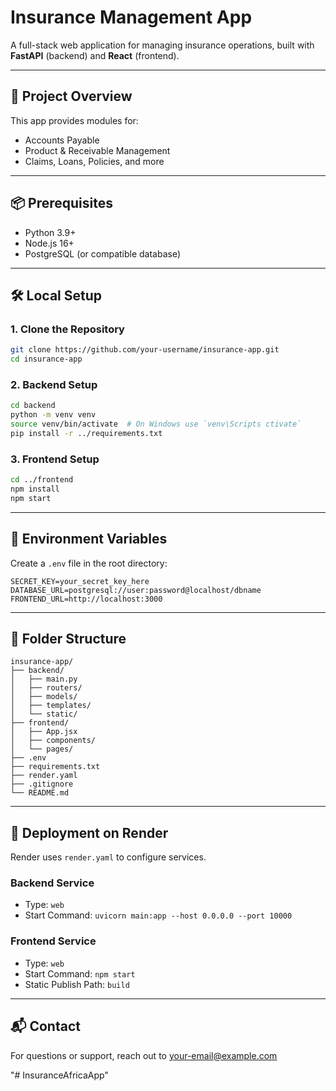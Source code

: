 
# Insurance Management App

A full-stack web application for managing insurance operations, built with **FastAPI** (backend) and **React** (frontend).

---

## 🚀 Project Overview
This app provides modules for:
- Accounts Payable
- Product & Receivable Management
- Claims, Loans, Policies, and more

---

## 📦 Prerequisites
- Python 3.9+
- Node.js 16+
- PostgreSQL (or compatible database)

---

## 🛠️ Local Setup

### 1. Clone the Repository
```bash
git clone https://github.com/your-username/insurance-app.git
cd insurance-app
```

### 2. Backend Setup
```bash
cd backend
python -m venv venv
source venv/bin/activate  # On Windows use `venv\Scripts ctivate`
pip install -r ../requirements.txt
```

### 3. Frontend Setup
```bash
cd ../frontend
npm install
npm start
```

---

## 🔐 Environment Variables
Create a `.env` file in the root directory:
```env
SECRET_KEY=your_secret_key_here
DATABASE_URL=postgresql://user:password@localhost/dbname
FRONTEND_URL=http://localhost:3000
```

---

## 📁 Folder Structure
```
insurance-app/
├── backend/
│   ├── main.py
│   ├── routers/
│   ├── models/
│   ├── templates/
│   └── static/
├── frontend/
│   ├── App.jsx
│   ├── components/
│   └── pages/
├── .env
├── requirements.txt
├── render.yaml
├── .gitignore
└── README.md
```

---

## 🚢 Deployment on Render
Render uses `render.yaml` to configure services.

### Backend Service
- Type: `web`
- Start Command: `uvicorn main:app --host 0.0.0.0 --port 10000`

### Frontend Service
- Type: `web`
- Start Command: `npm start`
- Static Publish Path: `build`

---

## 📬 Contact
For questions or support, reach out to [your-email@example.com](mailto:your-email@example.com)

"# InsuranceAfricaApp" 

